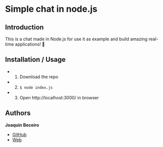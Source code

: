# Simple chat in node.js

## Introduction
This is a chat made in Node.js for use it as example and build amazing real-time applications! 🚀

## Installation / Usage

- 1. Download the repo
- 2. `$ node index.js`
- 3. Open http://localhost:3000/ in browser


## Authors

 **Joaquin Beceiro**
- [GitHub](https://github.com/JoaquinBeceiro)
- [Web](https://JoaquinBeceiro.com.uy)